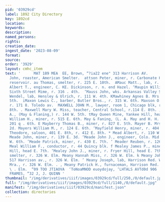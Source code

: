```yaml
---
pid: '03929cd'
label: 1892 City Directory
key: 1892cd
location: 
keywords: 
description: 
named_persons: 
rights: 
creation_date: 
ingest_date: '2023-08-09'
format: 
source: 
order: '3929'
layout: cmhc_item
text: '      MAT 189 MEA  EE, Brown, “?ia22 ene" 313 Harrison AV.                                                                 attson
  John, roaster, American Smelter.  attson Peter, miner, r. Carbonate Hill, rear of
  reservoir. au Thomas, smelter, r. 225 E. 10th.  AMauc Matt., lab, r. n. end of Alder.  ‘Mauff
  Albert T., engineer, C. KE. Dickinson, r. n. end Hazel. ‘Maupin William C., pumpman,
  Sixth Street Mime, r. 316 . 4th.  ‘Mauss John, wks. Arkansas Valley Smelter.  Mauss
  Wendel, lab, Hensley & Ulrich, r. 111 W. 4th. KMawhiney Agnes B. Mrs., r. 600 W.
  5th.  iMaxon Lewis C., barber, Butler Bros., r. 315 W. 6th. Maxson O. S., carpenter,
  r. 171 8. Toledo av.  MAXWELL JOHN M., lawyer, room 1, Chicago blk, r. 329  . W.
  8th. . Maxwell Mary W. Miss, teacher, Central School, r.114 E. 8th. ,  May Levi
  A., (May & Flaning,) r. 144 W. 5th. tMay Queen Mine, Yankee Hill, head E. 7th. ’May
  William H., miner, r. 515 E. 6th. May & Faning, (L. A. May and H. H. Faning,) grocers,
  201 q . 6th. E Mayberry Thomas B., miner, r. 827 E. 5th. Mayer B. Mrs., r. 118 E.
  2d. Mayers William M., r. 124 E. 6th. ‘Mayfield Henry, miner, r. 404 E. 6th. f Mayne
  Theodore, saloon, 401 E. 8th, r. 412 E. 8th. * Mead Albert, r. 110 W. Chestnut.
  Meade John, miner, r. 139 E. 3d. ‘Meade John J., engineer, Colo. Mid. Ry, r. 139
  W. 6th. ’Meade Patrick, miner, r. 430 E. 7th. ’ Meader Reuben, r. 126 W. 6th. §
  Meal William F., conductor, r. 44 Quincy blk. f Mealey James P., miner, r. Fryer
  Hill, head E. 7th. ‘Mealey John J., miner, r. Fryer Hill, head E. 7th. k Meany Edward,
  smelter, r. 326 W. Elm. Meany Hannah Miss, r. 326 W. Elm. k Meany John M., constable,
  517 Harrison av., r. 326 W. Elm. ’ Meany Joseph, lab, Harrison Red. Wks. Meany Nora
  Mra., r. 326 W. Elm. . , Meany Patrick H., furnaceman, Harrison Red. Wks, r. 326
  \ . Elm.  “09 TOO JTIAOVA  ‘ToNoaMNOD euoydojay, ‘LHTALS AVTd0d 906  WOO ALI) NONVD  PICTURE
  FRAMES, “32 J, J. QUINN '
thumbnail: "/img/derivatives/iiif/images/03929cd/full/250,/0/default.jpg"
full: "/img/derivatives/iiif/images/03929cd/full/1140,/0/default.jpg"
manifest: "/img/derivatives/iiif/03929cd/manifest.json"
collection: directories
---
```

